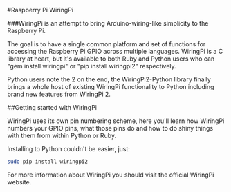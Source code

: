 <!--
---
class: interface
type: pinout
name: WiringPi GPIO Pinout
url: http://wiringpi.com
github: https://github.com/WiringPi/WiringPi2-Python
pincount: 40
pin:
  '3':
    name: WiringPi 8
  '5':
    name: WiringPi 9
  '7':
    name: WiringPi 7
  '8':
    name: WiringPi 15
  '10':
    name: WiringPi 16
  '11':
    name: WiringPi 0
  '12':
    name: WiringPi 1
  '13':
    name: WiringPi 2
  '15':
    name: WiringPi 3
  '16':
    name: WiringPi 4
  '18':
    name: WiringPi 5
  '19':
    name: WiringPi 12
  '21':
    name: WiringPi 13
  '22':
    name: WiringPi 6
  '23':
    name: WiringPi 14
  '24':
    name: WiringPi 10
  '26':
    name: WiringPi 11
  '29':
    name: WiringPi 21
  '31':
    name: WiringPi 22
  '32':
    name: WiringPi 26
  '33':
    name: WiringPi 23
  '35':
    name: WiringPi 24
  '36':
    name: WiringPi 27
  '37':
    name: WiringPi 25
  '38':
    name: WiringPi 28
  '40':
    name: WiringPi 29
-->
#Raspberry Pi WiringPi

###WiringPi is an attempt to bring Arduino-wiring-like simplicity to the Raspberry Pi.

The goal is to have a single common platform and set of functions for accessing the Raspberry Pi GPIO across multiple languages. WiringPi is a C library at heart, but it's available to both Ruby and Python users who can "gem install wiringpi" or "pip install wiringpi2" respectively.

Python users note the 2 on the end, the WiringPi2-Python library finally brings a whole host of existing WiringPi functionality to Python including brand new features from WiringPi 2.

##Getting started with WiringPi

WiringPi uses its own pin numbering scheme, here you'll learn how WiringPi numbers your GPIO pins, what those pins do and how to do shiny things with them from within Python or Ruby.

Installing to Python couldn't be easier, just:

```bash
sudo pip install wiringpi2
```

For more information about WiringPi you should visit the official WiringPi website.
